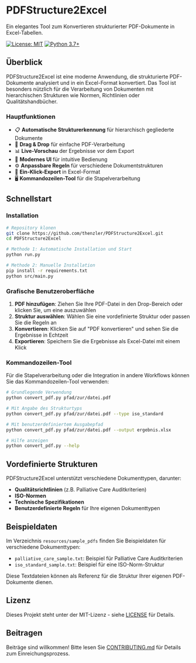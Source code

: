 # PDFStructure2Excel

Ein elegantes Tool zum Konvertieren strukturierter PDF-Dokumente in Excel-Tabellen.

[![License: MIT](https://img.shields.io/badge/License-MIT-blue.svg)](https://opensource.org/licenses/MIT)
[![Python 3.7+](https://img.shields.io/badge/python-3.7+-blue.svg)](https://www.python.org/downloads/)

## Überblick

PDFStructure2Excel ist eine moderne Anwendung, die strukturierte PDF-Dokumente analysiert und in ein Excel-Format konvertiert. Das Tool ist besonders nützlich für die Verarbeitung von Dokumenten mit hierarchischen Strukturen wie Normen, Richtlinien oder Qualitätshandbücher.

### Hauptfunktionen

- 📋 **Automatische Strukturerkennung** für hierarchisch gegliederte Dokumente
- 🔄 **Drag & Drop** für einfache PDF-Verarbeitung
- 📊 **Live-Vorschau** der Ergebnisse vor dem Export
- 📱 **Modernes UI** für intuitive Bedienung
- ⚙️ **Anpassbare Regeln** für verschiedene Dokumentstrukturen
- 💾 **Ein-Klick-Export** in Excel-Format
- 🖥️ **Kommandozeilen-Tool** für die Stapelverarbeitung

## Schnellstart

### Installation

```bash
# Repository klonen
git clone https://github.com/thenzler/PDFStructure2Excel.git
cd PDFStructure2Excel

# Methode 1: Automatische Installation und Start
python run.py

# Methode 2: Manuelle Installation
pip install -r requirements.txt
python src/main.py
```

### Grafische Benutzeroberfläche

1. **PDF hinzufügen**: Ziehen Sie Ihre PDF-Datei in den Drop-Bereich oder klicken Sie, um eine auszuwählen
2. **Struktur auswählen**: Wählen Sie eine vordefinierte Struktur oder passen Sie die Regeln an
3. **Konvertieren**: Klicken Sie auf "PDF konvertieren" und sehen Sie die Ergebnisse in Echtzeit
4. **Exportieren**: Speichern Sie die Ergebnisse als Excel-Datei mit einem Klick

### Kommandozeilen-Tool

Für die Stapelverarbeitung oder die Integration in andere Workflows können Sie das Kommandozeilen-Tool verwenden:

```bash
# Grundlegende Verwendung
python convert_pdf.py pfad/zur/datei.pdf

# Mit Angabe des Strukturtyps
python convert_pdf.py pfad/zur/datei.pdf --type iso_standard

# Mit benutzerdefiniertem Ausgabepfad
python convert_pdf.py pfad/zur/datei.pdf --output ergebnis.xlsx

# Hilfe anzeigen
python convert_pdf.py --help
```

## Vordefinierte Strukturen

PDFStructure2Excel unterstützt verschiedene Dokumenttypen, darunter:

- **Qualitätsrichtlinien** (z.B. Palliative Care Auditkriterien)
- **ISO-Normen**
- **Technische Spezifikationen**
- **Benutzerdefinierte Regeln** für Ihre eigenen Dokumenttypen

## Beispieldaten

Im Verzeichnis `resources/sample_pdfs` finden Sie Beispieldaten für verschiedene Dokumenttypen:

- `palliative_care_sample.txt`: Beispiel für Palliative Care Auditkriterien
- `iso_standard_sample.txt`: Beispiel für eine ISO-Norm-Struktur

Diese Textdateien können als Referenz für die Struktur Ihrer eigenen PDF-Dokumente dienen.

## Lizenz

Dieses Projekt steht unter der MIT-Lizenz - siehe [LICENSE](LICENSE) für Details.

## Beitragen

Beiträge sind willkommen! Bitte lesen Sie [CONTRIBUTING.md](CONTRIBUTING.md) für Details zum Einreichungsprozess.